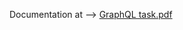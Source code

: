 Documentation at --> [GraphQL task.pdf](https://github.com/yaramostafa/Django-GraphQL-Simulator-API/blob/3fc9a5c89bd5ca396389ef80d0998c3100746cec/GraphQL%20task.pdf)
